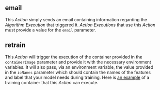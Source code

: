 ## email
This _Action_ simply sends an email containing information regarding the _Algorithm Execution_ that triggered it. _Action Executions_ that use this _Action_ must provide a value for the `email` parameter.

## retrain
This _Action_ will trigger the execution of the container provided in the `containerImage` parameter and provide it with the necessary environment variables. It will also pass, via an environment variable, the value provided in the `ioNames` parameter which should contain the names of the features and label that your model needs during training. Here is [an example](https://github.com/pkourouklidis/call-center-model) of a training container that this _Action_ can execute.